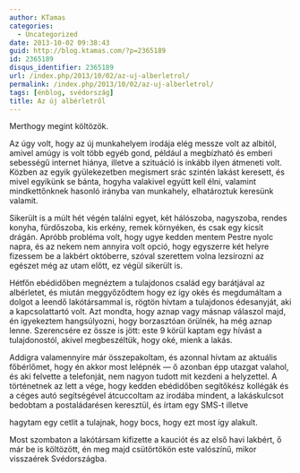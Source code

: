 ```yaml
---
author: KTamas
categories:
  - Uncategorized
date: 2013-10-02 09:38:43
guid: http://blog.ktamas.com/?p=2365189
id: 2365189
disqus_identifier: 2365189
url: /index.php/2013/10/02/az-uj-alberletrol/
permalink: /index.php/2013/10/02/az-uj-alberletrol/
tags: [énblog, svédország]
title: Az új albérletről
---
```


Merthogy megint költözök. 

Az úgy volt, hogy az új munkahelyem irodája elég messze volt az albitól, amivel amúgy is volt több egyéb gond, például a megbízható és emberi sebességű internet hiánya, illetve a szituáció is inkább ilyen átmeneti volt. Közben az egyik gyülekezetben megismert srác szintén lakást keresett, és mivel egyikünk se bánta, hogyha valakivel együtt kell élni, valamint mindkettőnknek hasonló irányba van munkahely, elhatároztuk keresünk valamit. 

Sikerült is a múlt hét végén találni egyet, két hálószoba, nagyszoba, rendes konyha, fürdőszoba, kis erkény, remek környéken, és csak egy kicsit drágán. Apróbb probléma volt, hogy ugye kedden mentem Pestre nyolc napra, és az nekem nem annyira volt opció, hogy egyszerre két helyre fizessem be a lakbért októberre, szóval szerettem volna lezsírozni az egészet még az utam előtt, ez végül sikerült is.

Hétfőn ebédidőben megnéztem a tulajdonos család egy barátjával az albérletet, és miután meggyőződtem hogy ez így okés és megdumáltam a dolgot a leendő lakótársammal is, rögtön hívtam a tulajdonos édesanyját, aki a kapcsolattartó volt. Azt mondta, hogy aznap vagy másnap válaszol majd, én igyekeztem hangsúlyozni, hogy borzasztóan örülnék, ha még aznap lenne. Szerencsére ez össze is jött: este 9 körül kaptam egy hívást a tulajdonostól, akivel megbeszéltük, hogy oké, mienk a lakás.

Addigra valamennyire már összepakoltam, és azonnal hívtam az aktuális főbérlőmet, hogy én akkor most lelépnék &#8212; ő azonban épp utazgat valahol, és aki felvette a telefonját, nem nagyon tudott mit kezdeni a helyzettel. A történetnek az lett a vége, hogy kedden ebédidőben segítőkész kollégák és a céges autó segítségével átcuccoltam az irodába mindent, a lakáskulcsot bedobtam a postaládarésen keresztül, és írtam egy SMS-t illetve
  
hagytam egy cetlit a tulajnak, hogy bocs, hogy ezt most így alakult.

Most szombaton a lakótársam kifizette a kauciót és az első havi lakbért, ő már be is költözött, én meg majd csütörtökön este valószínű, mikor visszaérek Svédországba.
